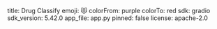 title: Drug Classify
emoji: 😻
colorFrom: purple
colorTo: red
sdk: gradio
sdk_version: 5.42.0
app_file: app.py
pinned: false
license: apache-2.0